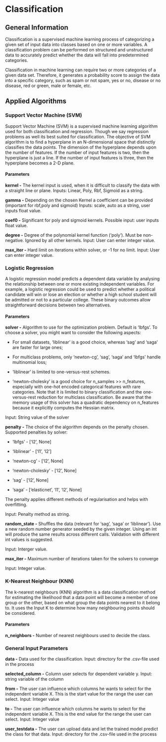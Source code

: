 # Classification

## General Information

Classification is a supervised machine learning process of categorizing a given set of input data into classes based on one or more variables. 
A classification problem can be performed on structured and unstructured data to accurately predict whether the data will fall into predetermined categories.  

Classification in machine learning can require two or more categories of a given data set. Therefore, it generates a probability score to assign the data into a specific category, such as spam or not spam, yes or no, disease or no disease, red or green, male or female, etc. 

## Applied Algorithms

### Support Vector Machine (SVM)

Support Vector Machine (SVM) is a supervised machine learning algorithm used for both classification and regression. Though we say regression problems as well its best suited for classification. The objective of SVM algorithm is to find a hyperplane in an N-dimensional space that distinctly classifies the data points. The dimension of the hyperplane depends upon the number of features. If the number of input features is two, then the hyperplane is just a line. If the number of input features is three, then the hyperplane becomes a 2-D plane.

#### Parameters

**kernel -** The kernel input is used, when it is difficult to classify the data with a straight line or plane. Inputs: Linear, Poly, Rbf, Sigmoid as a string. 

**gamma -** Depending on the chosen Kernel a coefficient can be provided (important for rbf,poly and sigmoid) Inputs: scale, auto as a string, user inputs float value.

**coef0 -** Significant for poly and sigmoid kernels. Possible input: user inputs float value.

**degree -** Degree of the polynomial kernel function (‘poly’). Must be non-negative. Ignored by all other kernels. Input: User can enter integer value. 

**max_iter -** Hard limit on iterations within solver, or -1 for no limit. Input: User can enter integer value.

### Logistic Regression

A logistic regression model predicts a dependent data variable by analysing the relationship between one or more existing independent variables. For example, a logistic regression could be used to predict whether a political candidate will win or lose an election or whether a high school student will be admitted or not to a particular college. These binary outcomes allow straightforward decisions between two alternatives. 

#### Parameters

**solver -** Algorithm to use for the optimization problem. Default is ‘lbfgs’. To choose a solver, you might want to consider the following aspects: 

- For small datasets, ‘liblinear’ is a good choice, whereas ‘sag’ and ‘saga’ are faster for large ones; 

- For multiclass problems, only ‘newton-cg’, ‘sag’, ‘saga’ and ‘lbfgs’ handle multinomial loss; 

- ‘liblinear’ is limited to one-versus-rest schemes. 

- ‘newton-cholesky’ is a good choice for n_samples >> n_features, especially with one-hot encoded categorical features with rare categories. Note that it is limited to binary classification and the one-versus-rest reduction for multiclass classification. Be aware that the memory usage of this solver has a quadratic dependency on n_features because it explicitly computes the Hessian matrix. 

Input: String value of the solver 

**penalty  -** The choice of the algorithm depends on the penalty chosen. Supported penalties by solver: 

- ‘lbfgs’ - [‘l2’, None] 

- ‘liblinear’ - [‘l1’, ‘l2’] 

- ‘newton-cg’ - [‘l2’, None] 

- ‘newton-cholesky’ - [‘l2’, None] 

- ‘sag’ - [‘l2’, None] 

- ‘saga’ - [‘elasticnet’, ‘l1’, ‘l2’, None] 

The penalty applies different methods of regularisation and helps with overfitting.

Input: Penalty method as string.

**random_state -** Shuffles the data (relevant for ‘sag’, ‘saga’ or ‘liblinear’).  Use a new random number generator seeded by the given integer. Using an int will produce the same results across different calls. Validation with different int values is suggested. 

Input: Interger value.

**max_iter  -** Maximum number of iterations taken for the solvers to converge 

Input: Integer value.

### K-Nearest Neighbour (KNN)

The k-nearest neighbours (KNN) algorithm is a data classification method for estimating the likelihood that a data point will become a member of one group or the other, based on what group the data points nearest to it belong to. It uses the Input K to determine how many neighbouring points should be considered. 

#### Parameters

**n_neighbors -** Number of nearest neighbours used to decide the class.

### General Input Parameters

**data -** Data used for the classification. Input: directory for the .csv-file used in the process 

**selected_column  -** Column user selects for dependent variable y. Input: string variable of the column

**from -** The user can influence which columns he wants to select for the independent variable X. This is the start value for the range the user can select. Input: Integer value 

**to -** The user can influence which columns he wants to select for the independent variable X. This is the end value for the range the user can select. Input: Integer value 

**user_testdata  -** The user can upload data and let the trained model predict the class for that data. Input: directory for the .csv-file used in the process 